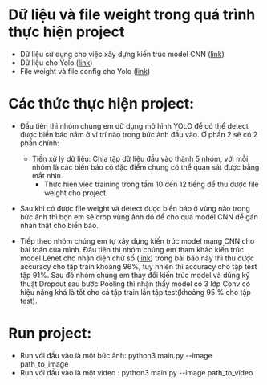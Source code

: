 # Dữ liệu và file weight trong quá trình thực hiện project 
- Dữ liệu sử dụng cho việc xây dựng kiến trúc model CNN ([link](https://www.kaggle.com/c/acc-german-traffic-sign-classification/data))
- Dữ liệu cho Yolo ([link](https://drive.google.com/drive/folders/1Js5kipsTQwKDgkAca6mHPOC7H7-Y0Q3Q?usp=sharing))
- File weight và file config cho Yolo ([link](https://drive.google.com/drive/folders/1V4301Dvc6dYwLQJpWwm4SnY9F0Zuop0p?usp=sharing))

# Các thức thực hiện project:
- Đầu tiên thì nhóm chúng em dữ dụng mô hình YOLO để có thể detect được biển báo nằm ở ví trí nào trong bức ảnh đầu vào. Ở phần 2 sẽ có 2 phần chính:
	- Tiền xử lý dữ liệu: Chia tập dữ liệu đầu vào thành 5 nhóm, với mỗi nhóm là các biển báo có đặc điểm chung
	có thể quan sát được bằng mắt nhìn.
        - Thực hiện việc training trong tầm 10 đến 12 tiếng để thu được file weight cho project.

- Sau khi có được file weight và detect được biển báo ở vùng nào trong bức ảnh thì bọn em sẽ crop vùng ảnh đó để cho qua model CNN để gán 	nhãn thật cho biển báo.

- Tiếp theo nhóm chúng em tự xây dựng kiến trúc model mạng CNN cho bài toán của mình. Đầu tiên thì nhóm chúng em tham khảo kiến trúc 
model Lenet cho nhận diện chữ số ([link](http://yann.lecun.com/exdb/publis/pdf/lecun-98.pdf)) trong bài báo này thì thu được accuracy cho
tập train khoảng 96%, tuy nhiên thì accuracy cho tập test tập 91%. Sau đó nhóm chúng em thay đổi kiến trúc model và dũng kỹ thuật Dropout
sau bước Pooling thì nhận thấy model có 3 lớp Conv có hiệu năng khá là tốt cho cả tập train lẫn tập test(khoảng 95 % cho tập test).
	
# Run project:
- Run với đầu vào là một bức ảnh: python3 main.py --image path_to_image
- Run với đầu vào là một video : python3 main.py --image path_to_video 
 
